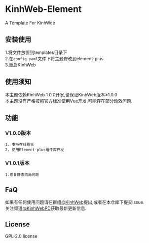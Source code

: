 # KinhWeb-Element
A Template For KinhWeb

## 安装使用
  1.将文件放置到templates目录下  
  2.在``config.yaml``文件下将主题修改到element-plus  
  3.重启KinhWeb  

## 使用须知
本主题依赖KinhWeb 1.0.0开发,请保证KinhWeb版本≥1.0.0  
本主题没有严格按照官方标准使用Vue开发,可能存在部分动效问题.  

## 功能
### V1.0.0版本
    1. 支持在线预览  
    2. 使用Element-plus组件库开发
    
### V1.0.1版本
    1.修复静态资源问题  

## FaQ
如果有任何使用问题请在群组[@KinhWeb](https://t.me/kinhweb)提出,或者在本仓库下提交Issue.  
关注频道[@KinhWebPD](https://t.me/kinhwebpd)获取最新更新信息.  

## License
GPL-2.0 license
